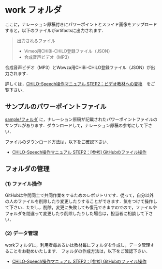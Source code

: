 # work フォルダ
ここに，ナレーション原稿付きにパワーポイントとスライド画像をアップロードすると，以下のファイルがartifactsに出力されます．

> 出力されるファイル
> * Vimeo用CHiBi-CHiLO登録ファイル（JSON）
> * 合成音声ビデオ（MP3）


合成音声ビデオ（MP3）とWowza用CHiBi-CHiLO登録ファイル（JSON）が出力されます．

詳しくは，[CHiLO-Speech操作マニュアル STEP2：ビデオ教材への変換](https://docs.cccties.org/chilospeech/video/convert)　をご覧下さい．

## サンプルのパワーポイントファイル

[sample/フォルダ](sample/) に，ナレーション原稿が記載されたパワーポイントファイルのサンプルがあります．ダウンロードして，ナレーション原稿の参考にして下さい．

ファイルのダウンロード方法は，以下をご確認下さい．

- [CHiLO-Speech操作マニュアル STEP2：[参考] GitHubのファイル操作](https://docs.cccties.org/ppt-width-audio/-MjY6ujcFWF_354padAe/githubwottedtani-1/githubnofairu#fairunodaunrdo)


## フォルダの管理

### (1) ファイル操作

GitHubは仲間同士で共同作業をするためのレポジトリです．従って，自分以外の人のファイルを削除したり変更したりすることができます．気をつけて操作して下さい．ただし，削除，変更に失敗しても復元できますのでので，ファイルやフォルダを間違って変更したり削除したりした場合は，担当者に相談して下さい．

### (2) データ管理

workフォルダに，利用者毎あるいは教材毎にフォルダを作成し，データ管理することをお勧めいたします．
フォルダの作成方法は，以下をご確認下さい．

- [CHiLO-Speech操作マニュアル STEP2：[参考] GitHubのファイル操作](https://docs.cccties.org/ppt-width-audio/-MjY6ujcFWF_354padAe/githubwottedtani-1/githubnofairu#fairunodaunrdo)



